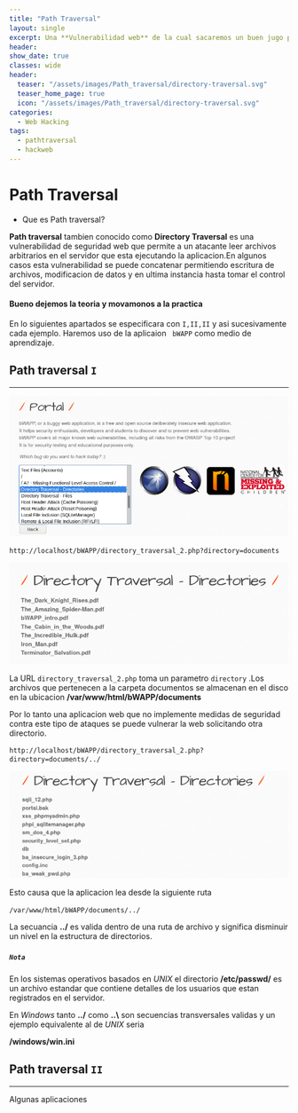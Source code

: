 ```yaml
---
title: "Path Traversal"
layout: single
excerpt: Una **Vulnerabilidad web** de la cual sacaremos un buen jugo para aprovechar datos sensibles del servidor...
header:
show_date: true
classes: wide
header:
  teaser: "/assets/images/Path_traversal/directory-traversal.svg"
  teaser_home_page: true
  icon: "/assets/images/Path_traversal/directory-traversal.svg"
categories:
  - Web Hacking
tags:
  - pathtraversal
  - hackweb
---
```


# Path  Traversal

- Que es Path traversal?

**Path traversal** tambien conocido como **Directory Traversal** es una vulnerabilidad de seguridad web que permite a un atacante leer archivos arbitrarios en el servidor que esta ejecutando la aplicacion.En algunos casos esta vulnerabilidad se puede concatenar permitiendo escritura de archivos, modificacion de datos y en ultima instancia hasta tomar el control del servidor.

#### Bueno dejemos la teoria y movamonos a la practica

En lo siguientes apartados se especificara con `I,II,II` y asi sucesivamente cada ejemplo. Haremos uso de la aplicaion ` bWAPP` como medio de aprendizaje.

## Path traversal `I`

---

![](/assets/images/Path_traversal/1.png)        

```http
http://localhost/bWAPP/directory_traversal_2.php?directory=documents
```

![](/assets/images/Path_traversal/2.png)      

 La URL `directory_traversal_2.php` toma un parametro  `directory` .Los archivos que pertenecen a la carpeta documentos  se almacenan en el disco en la ubicacion **/var/www/html/bWAPP/documents**

Por lo tanto una aplicacion web que no implemente medidas de seguridad contra este tipo de ataques se puede vulnerar la web solicitando otra directorio.

```http
http://localhost/bWAPP/directory_traversal_2.php?directory=documents/../
```

![](/assets/images/Path_traversal/3.png)    

Esto causa que la aplicacion lea desde la siguiente ruta 

`/var/www/html/bWAPP/documents/../`

La secuancia **../** es valida dentro de una ruta de archivo y significa disminuir un nivel en la estructura de directorios.

##### `Nota`

En los sistemas operativos basados en *UNIX* el directorio **/etc/passwd/** es un archivo estandar que contiene detalles de los usuarios que estan registrados en el servidor.

En  *Windows* tanto **../** como **..\\** son secuencias transversales validas y un ejemplo equivalente al de *UNIX* seria

**/windows/win.ini**

## Path traversal `II`

---

Algunas aplicaciones 